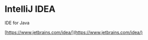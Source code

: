 # IntelliJ IDEA

IDE for Java

[https://www.jetbrains.com/idea/](https://www.jetbrains.com/idea/)







